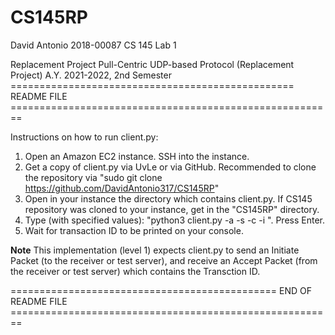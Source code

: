 # CS145RP

David Antonio
2018-00087
CS 145
Lab 1

Replacement Project
Pull-Centric UDP-based Protocol (Replacement
Project)
A.Y. 2021-2022, 2nd Semester
=================================================  README FILE  ========================================================

Instructions on how to run client.py:

1. Open an Amazon EC2 instance. SSH into the instance.
3. Get a copy of client.py via UvLe or via GitHub. Recommended to clone the repository via "sudo git clone https://github.com/DavidAntonio317/CS145RP"
4. Open in your instance the directory which contains client.py. If CS145 repository was cloned to your instance, get in the "CS145RP" directory.
5. Type (with specified values): "python3 client.py -a <IP address of receiver> -s <receiver port> -c <sender port> -i <Unique ID>". Press Enter.
6. Wait for transaction ID to be printed on your console.

**Note**
This implementation (level 1) expects client.py to send an Initiate Packet (to the receiver or test server), and
receive an Accept Packet (from the receiver or test server) which contains the Transction ID.


==============================================  END OF README FILE  ========================================================
